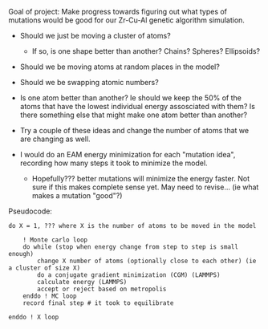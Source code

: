 

Goal of project: Make progress towards figuring out what types of mutations would be good for our Zr-Cu-Al genetic algorithm simulation.
* Should we just be moving a cluster of atoms?
    * If so, is one shape better than another? Chains? Spheres? Ellipsoids?
* Should we be moving atoms at random places in the model?
* Should we be swapping atomic numbers?
* Is one atom better than another? Ie should we keep the 50% of the atoms that have the lowest individual energy assosciated with them? Is there something else that might make one atom better than another?

* Try a couple of these ideas and change the number of atoms that we are changing as well.
* I would do an EAM energy minimization for each "mutation idea", recording how many steps it took to minimize the model.
    * Hopefully??? better mutations will minimize the energy faster. Not sure if this makes complete sense yet. May need to revise... (ie what makes a mutation "good"?)


Pseudocode:

```
do X = 1, ??? where X is the number of atoms to be moved in the model

    ! Monte carlo loop
    do while (stop when energy change from step to step is small enough)
        change X number of atoms (optionally close to each other) (ie a cluster of size X)
        do a conjugate gradient minimization (CGM) (LAMMPS)
        calculate energy (LAMMPS)
        accept or reject based on metropolis
    enddo ! MC loop
    record final step # it took to equilibrate

enddo ! X loop
```

